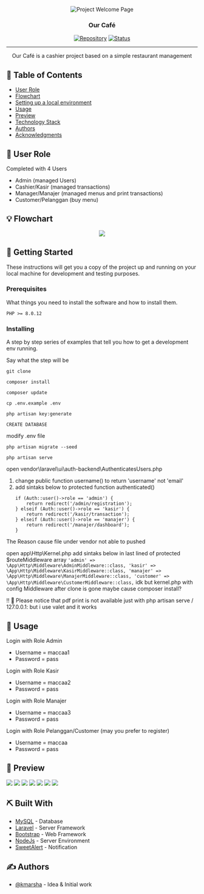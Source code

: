 <p align="center">
 <img src="https://github.com/kmarsha/kasir-restoran/blob/master/public/img/welcome-page.png" alt="Project Welcome Page">
</p>
<h3 align="center">Our Café</h3>

<div align="center">

[![Repository](https://img.shields.io/badge/kmarsha-kasir--restoran-brown.svg)](https://github.com/kmarsha)
[![Status](https://img.shields.io/badge/status-closed-white.svg)]()

</div>

---

<p align="center"> Our Café is a cashier project based on a simple restaurant management
    <br> 
</p>

## 📝 Table of Contents

- [User Role](#user_role)
- [Flowchart](#flowchart)
- [Setting up a local environment](#getting_started)
- [Usage](#usage)
- [Preview](#preview)
- [Technology Stack](#tech_stack)
- [Authors](#authors)
- [Acknowledgments](#acknowledgments)

## 🧐 User Role <a name = "user_role"></a>

Completed with 4 Users
- Admin (managed Users)
- Cashier/Kasir (managed transactions)
- Manager/Manajer (managed menus and print transactions)
- Customer/Pelanggan (buy menu)

## 💡 Flowchart <a name = "flowchart"></a>

<p align="center"><img src="https://github.com/kmarsha/kasir-restoran/blob/master/public/img/flowchart.png"></p>

## 🏁 Getting Started <a name = "getting_started"></a>

These instructions will get you a copy of the project up and running on your local machine for development
and testing purposes. 

### Prerequisites

What things you need to install the software and how to install them.

```
PHP >= 8.0.12
```

### Installing

A step by step series of examples that tell you how to get a development env running.

Say what the step will be

```
git clone

composer install

composer update

cp .env.example .env

php artisan key:generate

CREATE DATABASE
```
modify .env file
```
php artisan migrate --seed

php artisan serve
```
open vendor\laravel\ui\auth-backend\AuthenticatesUsers.php 
  1) change public function username() to return 'username' not 'email'
  2) add sintaks below to protected function authenticated()
        ```
        if (Auth::user()->role == 'admin') {
            return redirect('/admin/registration');
        } elseif (Auth::user()->role == 'kasir') {
            return redirect('/kasir/transaction');
        } elseif (Auth::user()->role == 'manajer') {
            return redirect('/manajer/dashboard');
        }
        ```
  The Reason cause file under vendor not able to pushed

open app\Http\Kernel.php add sintaks below in last lined of protected $routeMiddleware array
        ```
        'admin' => \App\Http\Middleware\AdminMiddleware::class,
        'kasir' => \App\Http\Middleware\KasirMiddleware::class,
        'manajer' => \App\Http\Middleware\ManajerMiddleware::class,
        'customer' => \App\Http\Middleware\CustomerMiddleware::class,
        ```
  idk but kernel.php with config Middleware after clone is gone maybe cause composer install?

!! 🍭 Please notice that pdf print is not available just with php artisan serve / 127.0.0.1: but i use valet and it works 

## 🎈 Usage <a name="usage"></a>

Login with Role Admin
- Username = maccaa1
- Password = pass

Login with Role Kasir
- Username = maccaa2
- Password = pass

Login with Role Manajer
- Username = maccaa3
- Password = pass

Login with Role Pelanggan/Customer (may you prefer to register)
- Username = maccaa
- Password = pass

## 🌸 Preview <a name="preview"></a>
<img src="https://github.com/kmarsha/kasir-restoran/blob/master/public/img/page1.png">
<img src="https://github.com/kmarsha/kasir-restoran/blob/master/public/img/page2.png">
<img src="https://github.com/kmarsha/kasir-restoran/blob/master/public/img/page3.png">
<img src="https://github.com/kmarsha/kasir-restoran/blob/master/public/img/page4.png">
<img src="https://github.com/kmarsha/kasir-restoran/blob/master/public/img/page5.png">
<img src="https://github.com/kmarsha/kasir-restoran/blob/master/public/img/print1.png">
<img src="https://github.com/kmarsha/kasir-restoran/blob/master/public/img/print2.png">

## ⛏️ Built With <a name = "tech_stack"></a>

- [MySQL](https://www.mysql.com/) - Database
- [Laravel](https://laravel.com/) - Server Framework
- [Bootstrap](https://getbootstrap.com/) - Web Framework
- [NodeJs](https://nodejs.org/en/) - Server Environment
- [SweetAlert](https://sweetalert2.github.io/) - Notification

## ✍️ Authors <a name = "authors"></a>

- [@kmarsha](https://github.com/kmarsha) - Idea & Initial work
